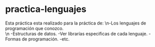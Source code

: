 # practica-lenguajes
Esta práctica esta realizado para la práctica de: 
\n-Los lenguajes de programación que conozco.  
\n    -Estructuras de datos. 
    -Ver librarías especificas de cada lenguaje. 
    -Formas de programación. 
    -etc.
